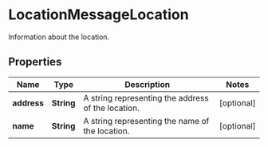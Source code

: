 

# LocationMessageLocation

Information about the location.

## Properties

| Name | Type | Description | Notes |
|------------ | ------------- | ------------- | -------------|
|**address** | **String** | A string representing the address of the location. |  [optional] |
|**name** | **String** | A string representing the name of the location. |  [optional] |




